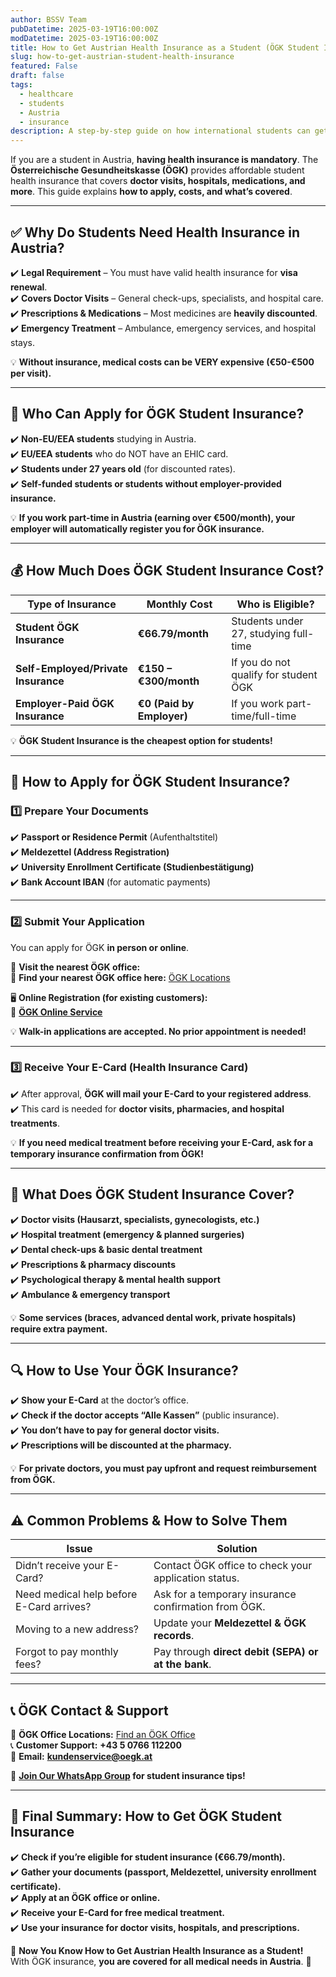 ```yaml
---
author: BSSV Team
pubDatetime: 2025-03-19T16:00:00Z
modDatetime: 2025-03-19T16:00:00Z
title: How to Get Austrian Health Insurance as a Student (ÖGK Student Insurance Guide) 🏥🇦🇹
slug: how-to-get-austrian-student-health-insurance
featured: False
draft: false
tags:
  - healthcare
  - students
  - Austria
  - insurance
description: A step-by-step guide on how international students can get Austrian public health insurance (ÖGK), including requirements, costs, and how to apply.
---
```


If you are a student in Austria, **having health insurance is mandatory**. The **Österreichische Gesundheitskasse (ÖGK)** provides affordable student health insurance that covers **doctor visits, hospitals, medications, and more**. This guide explains **how to apply, costs, and what’s covered**.  

---

## ✅ **Why Do Students Need Health Insurance in Austria?**  
✔️ **Legal Requirement** – You must have valid health insurance for **visa renewal**.  
✔️ **Covers Doctor Visits** – General check-ups, specialists, and hospital care.  
✔️ **Prescriptions & Medications** – Most medicines are **heavily discounted**.  
✔️ **Emergency Treatment** – Ambulance, emergency services, and hospital stays.  

💡 **Without insurance, medical costs can be VERY expensive (€50-€500 per visit).**  

---

## 📌 **Who Can Apply for ÖGK Student Insurance?**  

✔️ **Non-EU/EEA students** studying in Austria.  
✔️ **EU/EEA students** who do NOT have an EHIC card.  
✔️ **Students under 27 years old** (for discounted rates).  
✔️ **Self-funded students or students without employer-provided insurance.**  

💡 **If you work part-time in Austria (earning over €500/month), your employer will automatically register you for ÖGK insurance.**  

---

## 💰 **How Much Does ÖGK Student Insurance Cost?**  

| Type of Insurance | Monthly Cost | Who is Eligible? |
|------------------|-------------|------------------|
| **Student ÖGK Insurance** | **€66.79/month** | Students under 27, studying full-time |
| **Self-Employed/Private Insurance** | **€150 – €300/month** | If you do not qualify for student ÖGK |
| **Employer-Paid ÖGK Insurance** | **€0 (Paid by Employer)** | If you work part-time/full-time |

💡 **ÖGK Student Insurance is the cheapest option for students!**  

---

## 📌 **How to Apply for ÖGK Student Insurance?**  

### **1️⃣ Prepare Your Documents**  
✔️ **Passport or Residence Permit** (Aufenthaltstitel)  
✔️ **Meldezettel (Address Registration)**  
✔️ **University Enrollment Certificate (Studienbestätigung)**  
✔️ **Bank Account IBAN** (for automatic payments)  

---

### **2️⃣ Submit Your Application**  
You can apply for ÖGK **in person or online**.  

📍 **Visit the nearest ÖGK office:**  
🔗 **Find your nearest ÖGK office here:** [ÖGK Locations](https://www.gesundheitskasse.at/)  

🖥️ **Online Registration (for existing customers):**  
🔗 **[ÖGK Online Service](https://www.gesundheitskasse.at/portal27/portal/gesundheitskasse/)**  

💡 **Walk-in applications are accepted. No prior appointment is needed!**  

---

### **3️⃣ Receive Your E-Card (Health Insurance Card)**  
✔️ After approval, **ÖGK will mail your E-Card to your registered address**.  
✔️ This card is needed for **doctor visits, pharmacies, and hospital treatments**.  

💡 **If you need medical treatment before receiving your E-Card, ask for a temporary insurance confirmation from ÖGK!**  

---

## 🏥 **What Does ÖGK Student Insurance Cover?**  

✔️ **Doctor visits (Hausarzt, specialists, gynecologists, etc.)**  
✔️ **Hospital treatment (emergency & planned surgeries)**  
✔️ **Dental check-ups & basic dental treatment**  
✔️ **Prescriptions & pharmacy discounts**  
✔️ **Psychological therapy & mental health support**  
✔️ **Ambulance & emergency transport**  

💡 **Some services (braces, advanced dental work, private hospitals) require extra payment.**  

---

## 🔍 **How to Use Your ÖGK Insurance?**  

✔️ **Show your E-Card** at the doctor’s office.  
✔️ **Check if the doctor accepts “Alle Kassen”** (public insurance).  
✔️ **You don’t have to pay for general doctor visits.**  
✔️ **Prescriptions will be discounted at the pharmacy.**  

💡 **For private doctors, you must pay upfront and request reimbursement from ÖGK.**  

---

## ⚠️ **Common Problems & How to Solve Them**  

| Issue  | Solution |
|--------|----------|
| Didn’t receive your E-Card? | Contact ÖGK office to check your application status. |
| Need medical help before E-Card arrives? | Ask for a temporary insurance confirmation from ÖGK. |
| Moving to a new address? | Update your **Meldezettel & ÖGK records**. |
| Forgot to pay monthly fees? | Pay through **direct debit (SEPA) or at the bank**. |

---

## 📞 **ÖGK Contact & Support**  

📍 **ÖGK Office Locations:** [Find an ÖGK Office](https://www.gesundheitskasse.at/)  
📞 **Customer Support:** **+43 5 0766 112200**  
📧 **Email:** **kundenservice@oegk.at**  

📢 **[Join Our WhatsApp Group](https://chat.whatsapp.com/LmVZz7wgJAd8Y95HYY2reQ) for student insurance tips!**  

---

## 🔗 **Final Summary: How to Get ÖGK Student Insurance**  
✔️ **Check if you’re eligible for student insurance (€66.79/month).**  
✔️ **Gather your documents (passport, Meldezettel, university enrollment certificate).**  
✔️ **Apply at an ÖGK office or online.**  
✔️ **Receive your E-Card for free medical treatment.**  
✔️ **Use your insurance for doctor visits, hospitals, and prescriptions.**  

🎉 **Now You Know How to Get Austrian Health Insurance as a Student!**  
With ÖGK insurance, **you are covered for all medical needs in Austria**. 🚀  